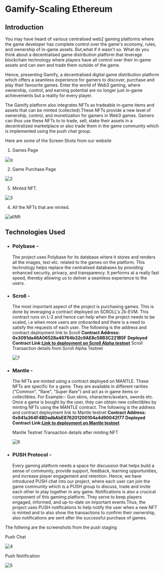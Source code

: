 # Gamify-Scaling Ethereum
## Introduction

You may have heard of various centralised web2 gaming platforms where the game developer has complete control over the game's economy, rules, and ownership of in-game assets. But,what if it wasn't so. What do you think about a decentralised game distribution platform that leverage blockchain technology where players have all control over their in-game assets and can own and trade them outside of the game. 

Hence, presenting Gamify, a decentralised digital game distribution platform which offers a seamless experience for gamers to discover, purchase and play their favourite games. Enter the world of Web3 gaming, where ownership, control, and earning potential are no longer just in-game achievements but a reality for every player.

The Gamify platform also integrates NFTs as tradeable in-game items and assets that can be minted (collected).These NFTs provide a new level of ownership, control, and monetization for gamers in Web3 games. Gamers can thus use these NFTs to to trade, sell, stake their assets in a decentralized marketplace or also trade them  in the game community which is implemented using the push chat group.

Here are some of the Screen Shots from our website

1. Games Page

![q](https://user-images.githubusercontent.com/108075033/227780618-1d4de80b-8c13-4292-b467-e94374c1e5a5.png)


2. Game Purchase Page

![2](https://user-images.githubusercontent.com/108075033/227780465-1f14d4e3-d7de-45ac-9a9d-7e2daf1288b9.png)

5. Minted NFT.

![3](https://user-images.githubusercontent.com/108075033/227780495-e3ff7466-81fc-488a-b3f8-a7e1460904c2.png)

4. All the NFTs that are minted.

![allNft](https://user-images.githubusercontent.com/108075033/227780486-99f60f4b-e78c-43a2-9313-4006942c30a2.png)



## Technologies Used
- ### Polybase -
    The project uses Polybase for its database where it stores and renders all the images, text etc. related to the games on the platform. This technology helps replace the centralised databases by providing enhanced security, privacy, and transparency. It performs at a really fast speed, thereby allowing us to deliver a seamless experience to the users.
    
- ### Scroll -
    The most important aspect of the project is purchasing games. This is done by leveraging a contract deployed on SCROLL's Zk-EVM. This         contract runs on L-2 and hence can help when the project needs to be scaled, i.e when more users are onboarded and there is a need to         satisfy the requests of each user.
    The following is the address and contract deployment link to Scroll 
    **Contract Address: 0x3091da46A06528a46764b32c9AE8c58B3C221B5F**
    **Deployed Contract Link:[Link to deployment on Scroll Alpha testnet](https://blockscout.scroll.io/address/0x3091da46A06528a46764b32c9AE8c58B3C221B5F)** 
    Scroll Transaction details from Scroll Alpha Testnet
    
   ![7](https://user-images.githubusercontent.com/108075033/227780312-18747bd5-8e32-40dd-a131-0f736821fa22.png)


     

- ### Mantle -
    The NFTs are minted using a contract deployed on MANTLE. These NFTs are specific for a game. They are available in different rarities ("Common", "Rare", "Super Rare") and act as in game items or collectibles. For Example:- Gun skins, characters/avatars, swords etc.
    Once a game is bought by the user, they can obtain new collectibles by minting NFTs using the MANTLE contract.
    The following is the address and contract deployment link to Mantle testnet 
    **Contract Address: 0x941a364F4BDadbAbE876201200104a4d90042f77**
    **Deployed Contract Link:[Link to deployment on Mantle testnet](https://explorer.testnet.mantle.xyz/address/0x941a364F4BDadbAbE876201200104a4d90042f77)**
    
     Mantle Testnet Transaction details after minting NFT
    
    ![6](https://user-images.githubusercontent.com/108075033/227780238-7b5d87d8-10fc-4d5a-bb15-bb549de9494c.png)
     

- ### PUSH Protocol -
  Every gaming platform needs a space for discussion that helps build a sense of community, provide support, feedback, learning opportunities, and increase   player engagement and retention. Hence, we have introduced PUSH chat into our project, where each user can join the game community which is a PUSH group to       discuss, trade and invite each other to play together in any game.
  Notifications is also a crucical component of this gamimg platform. They serve to keep players engaged, informed, and up-to-date on important events.Thus,       the project uses PUSH notifications to help notify the user when a new NFT is minted and to also show the transactions to confirm their ownership, also notifications are sent after the successful purchase of games.

The follwing are the screenshots from the push staging 

Push Chat

![4](https://user-images.githubusercontent.com/108075033/227780115-68f9ffa5-3d92-4159-ae25-538e556cedb4.png)

Push Notification

![5](https://user-images.githubusercontent.com/108075033/227780127-047cb5a6-8331-4b99-b4b4-3361efa8b819.png)
